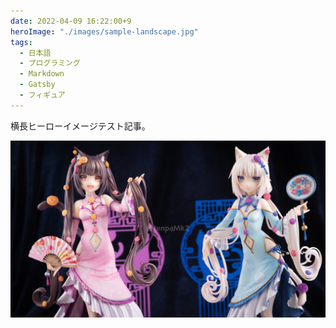 ```yaml
---
date: 2022-04-09 16:22:00+9
heroImage: "./images/sample-landscape.jpg"
tags:
  - 日本語
  - プログラミング
  - Markdown
  - Gatsby
  - フィギュア
---
```


横長ヒーローイメージテスト記事。

<!-- more -->

![landscape](./images/sample-landscape.jpg)
